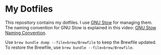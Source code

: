 # My Dotfiles

This repository contains my dotfiles. I use [GNU Stow](https://www.gnu.org/software/stow/) for managing them. The naming convention for GNU Stow is explained in this video: [GNU Stow Naming Convention](https://youtu.be/NoFiYOqnC4o?si=SlQi1YkUaC4GziYH&t=520).

Use `brew bundle dump --file=brew/Brewfile` to keep the Brewfile updated. To restore the Brewfile, use `brew bundle --file=brew/Brewfile`.
